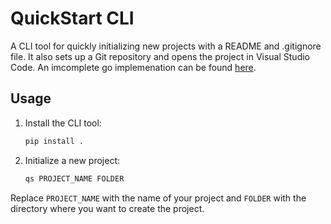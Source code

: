 # QuickStart CLI

A CLI tool for quickly initializing new projects with a README and .gitignore file. It also sets up a Git repository and opens the project in Visual Studio Code. An imcomplete go implemenation can be found [here](https://github.com/shrine2000/QS).

## Usage

1. Install the CLI tool:
    ```bash
    pip install .
    ```

2. Initialize a new project:
    ```bash
    qs PROJECT_NAME FOLDER
    ```

Replace `PROJECT_NAME` with the name of your project and `FOLDER` with the directory where you want to create the project.
